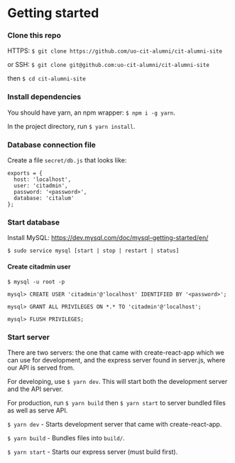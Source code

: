 # Getting started

### Clone this repo
HTTPS: `$ git clone https://github.com/uo-cit-alumni/cit-alumni-site`

or SSH: `$ git clone git@github.com:uo-cit-alumni/cit-alumni-site`

then `$ cd cit-alumni-site`

### Install dependencies
You should have yarn, an npm wrapper: `$ npm i -g yarn`.

In the project directory, run `$ yarn install`.

### Database connection file
Create a file `secret/db.js` that looks like:

```
exports = {
  host: 'localhost',
  user: 'citadmin',
  password: '<password>',
  database: 'citalum'
};
```

### Start database
Install MySQL: https://dev.mysql.com/doc/mysql-getting-started/en/

`$ sudo service mysql [start | stop | restart | status]`

#### Create citadmin user
`$ mysql -u root -p`

`mysql> CREATE USER 'citadmin'@'localhost' IDENTIFIED BY '<password>';`

`mysql> GRANT ALL PRIVILEGES ON *.* TO 'citadmin'@'localhost';`

`mysql> FLUSH PRIVILEGES;`

### Start server

There are two servers: the one that came with create-react-app which we can use
for development, and the express server found in server.js, where our API is
served from.

For developing, use `$ yarn dev`. This will start both the development server
and the API server.

For production, run `$ yarn build` then `$ yarn start` to server bundled files
as well as serve API.

`$ yarn dev` - Starts development server that came with create-react-app.

`$ yarn build` - Bundles files into `build/`.

`$ yarn start` - Starts our express server (must build first).
